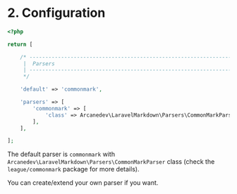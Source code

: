# 2. Configuration

```php
<?php

return [

    /* -----------------------------------------------------------------
     |  Parsers
     | -----------------------------------------------------------------
     */

    'default' => 'commonmark',

    'parsers' => [
        'commonmark' => [
            'class' => Arcanedev\LaravelMarkdown\Parsers\CommonMarkParser::class,
        ],
    ],

];
```

The default parser is `commonmark` with `Arcanedev\LaravelMarkdown\Parsers\CommonMarkParser` class (check the `league/commonmark` package for more details).

You can create/extend your own parser if you want.
